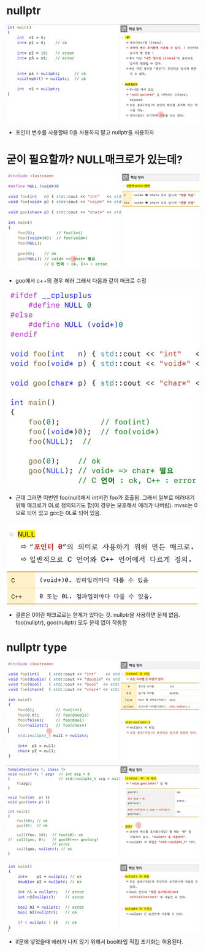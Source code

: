 # nullptr

![](../../image/2022-11-16-21-39-01.png)

- 포인터 변수를 사용할때 0을 사용하지 말고 nullptr을 사용하자

# 굳이 필요할까? NULL매크로가 있는데?
![](../../image/2022-11-16-21-43-28.png)

- goo에서 c++의 경우 에러 그래서 다음과 같이 매크로 수정

![](../../image/2022-11-16-21-47-27.png)

- 근데 그러면 이번엔 foo(null)에서 int버전 foo가 호출됨. 그래서 일부로 에러내기 위해 매크로가 0L로 정의되기도 함(이 경우는 모호해서 에러가 나버림). mvsc는 0으로 되어 있고 gcc는 0L로 되어 있음.

![](../../image/2022-11-16-21-50-19.png)


- 결론은 0이란 매크로로는 한계가 있다는 것. nullptr을 사용하면 문제 없음. foo(nullptr), goo(nullptr) 모두 문제 없이 작동함


# nullptr type

![](../../image/2022-11-16-21-57-40.png)

![](../../image/2022-11-16-22-01-47.png)

![](../../image/2022-11-16-22-03-34.png)

- if문에 넣었을때 에러가 나지 않기 위해서 bool타입 직접 초기화는 허용된다.